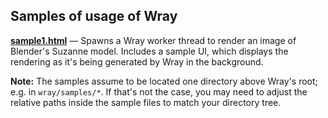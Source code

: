 ## Samples of usage of Wray

**[sample1.html](sample1.html)** &mdash; Spawns a Wray worker thread to render an image of Blender's Suzanne model. Includes a sample UI, which displays the rendering as it's being generated by Wray in the background.

**Note:** The samples assume to be located one directory above Wray's root; e.g. in `wray/samples/*`. If that's not the case, you may need to adjust the relative paths inside the sample files to match your directory tree.
